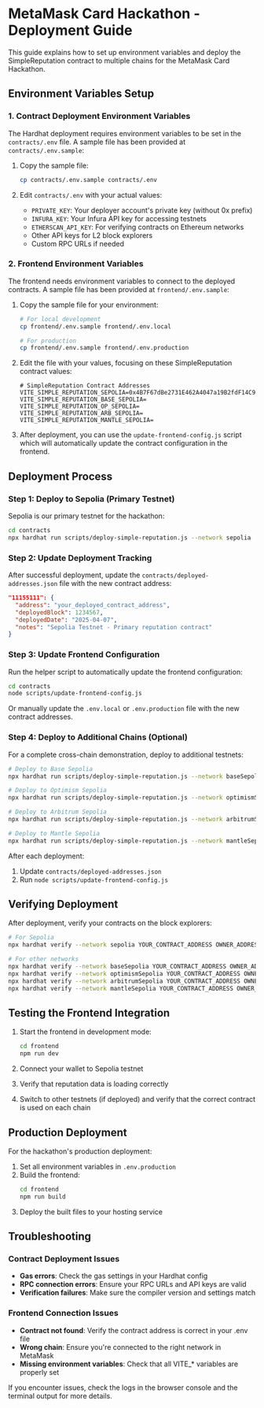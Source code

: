 # MetaMask Card Hackathon - Deployment Guide

This guide explains how to set up environment variables and deploy the SimpleReputation contract to multiple chains for the MetaMask Card Hackathon.

## Environment Variables Setup

### 1. Contract Deployment Environment Variables

The Hardhat deployment requires environment variables to be set in the `contracts/.env` file. A sample file has been provided at `contracts/.env.sample`:

1. Copy the sample file:

   ```bash
   cp contracts/.env.sample contracts/.env
   ```

2. Edit `contracts/.env` with your actual values:
   - `PRIVATE_KEY`: Your deployer account's private key (without 0x prefix)
   - `INFURA_KEY`: Your Infura API key for accessing testnets
   - `ETHERSCAN_API_KEY`: For verifying contracts on Ethereum networks
   - Other API keys for L2 block explorers
   - Custom RPC URLs if needed

### 2. Frontend Environment Variables

The frontend needs environment variables to connect to the deployed contracts. A sample file has been provided at `frontend/.env.sample`:

1. Copy the sample file for your environment:

   ```bash
   # For local development
   cp frontend/.env.sample frontend/.env.local

   # For production
   cp frontend/.env.sample frontend/.env.production
   ```

2. Edit the file with your values, focusing on these SimpleReputation contract values:

   ```
   # SimpleReputation Contract Addresses
   VITE_SIMPLE_REPUTATION_SEPOLIA=0x4B7F67dBe2731E462A4047a19B2fdF14C910afEa
   VITE_SIMPLE_REPUTATION_BASE_SEPOLIA=
   VITE_SIMPLE_REPUTATION_OP_SEPOLIA=
   VITE_SIMPLE_REPUTATION_ARB_SEPOLIA=
   VITE_SIMPLE_REPUTATION_MANTLE_SEPOLIA=
   ```

3. After deployment, you can use the `update-frontend-config.js` script which will automatically update the contract configuration in the frontend.

## Deployment Process

### Step 1: Deploy to Sepolia (Primary Testnet)

Sepolia is our primary testnet for the hackathon:

```bash
cd contracts
npx hardhat run scripts/deploy-simple-reputation.js --network sepolia
```

### Step 2: Update Deployment Tracking

After successful deployment, update the `contracts/deployed-addresses.json` file with the new contract address:

```json
"11155111": {
  "address": "your_deployed_contract_address",
  "deployedBlock": 1234567,
  "deployedDate": "2025-04-07",
  "notes": "Sepolia Testnet - Primary reputation contract"
}
```

### Step 3: Update Frontend Configuration

Run the helper script to automatically update the frontend configuration:

```bash
cd contracts
node scripts/update-frontend-config.js
```

Or manually update the `.env.local` or `.env.production` file with the new contract addresses.

### Step 4: Deploy to Additional Chains (Optional)

For a complete cross-chain demonstration, deploy to additional testnets:

```bash
# Deploy to Base Sepolia
npx hardhat run scripts/deploy-simple-reputation.js --network baseSepolia

# Deploy to Optimism Sepolia
npx hardhat run scripts/deploy-simple-reputation.js --network optimismSepolia

# Deploy to Arbitrum Sepolia
npx hardhat run scripts/deploy-simple-reputation.js --network arbitrumSepolia

# Deploy to Mantle Sepolia
npx hardhat run scripts/deploy-simple-reputation.js --network mantleSepolia
```

After each deployment:

1. Update `contracts/deployed-addresses.json`
2. Run `node scripts/update-frontend-config.js`

## Verifying Deployment

After deployment, verify your contracts on the block explorers:

```bash
# For Sepolia
npx hardhat verify --network sepolia YOUR_CONTRACT_ADDRESS OWNER_ADDRESS

# For other networks
npx hardhat verify --network baseSepolia YOUR_CONTRACT_ADDRESS OWNER_ADDRESS
npx hardhat verify --network optimismSepolia YOUR_CONTRACT_ADDRESS OWNER_ADDRESS
npx hardhat verify --network arbitrumSepolia YOUR_CONTRACT_ADDRESS OWNER_ADDRESS
npx hardhat verify --network mantleSepolia YOUR_CONTRACT_ADDRESS OWNER_ADDRESS
```

## Testing the Frontend Integration

1. Start the frontend in development mode:

   ```bash
   cd frontend
   npm run dev
   ```

2. Connect your wallet to Sepolia testnet

3. Verify that reputation data is loading correctly

4. Switch to other testnets (if deployed) and verify that the correct contract is used on each chain

## Production Deployment

For the hackathon's production deployment:

1. Set all environment variables in `.env.production`
2. Build the frontend:
   ```bash
   cd frontend
   npm run build
   ```
3. Deploy the built files to your hosting service

## Troubleshooting

### Contract Deployment Issues

- **Gas errors**: Check the gas settings in your Hardhat config
- **RPC connection errors**: Ensure your RPC URLs and API keys are valid
- **Verification failures**: Make sure the compiler version and settings match

### Frontend Connection Issues

- **Contract not found**: Verify the contract address is correct in your .env file
- **Wrong chain**: Ensure you're connected to the right network in MetaMask
- **Missing environment variables**: Check that all VITE\_\* variables are properly set

If you encounter issues, check the logs in the browser console and the terminal output for more details.
